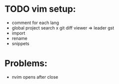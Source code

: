 # TODO vim setup:

- comment for each lang
- global project search
  x git diff viewer => leader gst
- import
- rename
- snippets

# Problems:

- nvim opens after close
